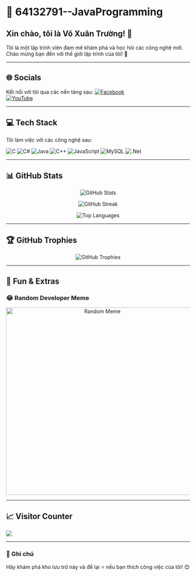 # 🌟 64132791--JavaProgramming

## Xin chào, tôi là Võ Xuân Trường! 👋

Tôi là một lập trình viên đam mê khám phá và học hỏi các công nghệ mới. Chào mừng bạn đến với thế giới lập trình của tôi! 🚀

---

## 🌐 Socials
Kết nối với tôi qua các nền tảng sau:
[![Facebook](https://img.shields.io/badge/Facebook-%231877F2.svg?logo=Facebook&logoColor=white)](https://facebook.com/NakrothQDDNss)  
[![YouTube](https://img.shields.io/badge/YouTube-%23FF0000.svg?logo=YouTube&logoColor=white)](https://youtube.com/@37voxuantruong51)

---

## 💻 Tech Stack
Tôi làm việc với các công nghệ sau:

![C](https://img.shields.io/badge/c-%2300599C.svg?style=plastic&logo=c&logoColor=white) 
![C#](https://img.shields.io/badge/c%23-%23239120.svg?style=plastic&logo=c-sharp&logoColor=white) 
![Java](https://img.shields.io/badge/java-%23ED8B00.svg?style=plastic&logo=java&logoColor=white) 
![C++](https://img.shields.io/badge/c++-%2300599C.svg?style=plastic&logo=c%2B%2B&logoColor=white) 
![JavaScript](https://img.shields.io/badge/javascript-%23323330.svg?style=plastic&logo=javascript&logoColor=%23F7DF1E) 
![MySQL](https://img.shields.io/badge/mysql-%2300f.svg?style=plastic&logo=mysql&logoColor=white) 
![.Net](https://img.shields.io/badge/.NET-5C2D91?style=plastic&logo=.net&logoColor=white)

---

## 📊 GitHub Stats

<p align="center">
  <img src="https://github-readme-stats.vercel.app/api?username=TruongVoXuan&theme=radical&hide_border=false&include_all_commits=false&count_private=false" alt="GitHub Stats" />
</p>
<p align="center">
  <img src="https://github-readme-streak-stats.herokuapp.com/?user=TruongVoXuan&theme=radical&hide_border=false" alt="GitHub Streak" />
</p>
<p align="center">
  <img src="https://github-readme-stats.vercel.app/api/top-langs/?username=TruongVoXuan&theme=radical&hide_border=false&include_all_commits=false&count_private=false&layout=compact" alt="Top Languages" />
</p>

---

## 🏆 GitHub Trophies
<p align="center">
  <img src="https://github-trophies.vercel.app/?username=TruongVoXuan&theme=radical&no-frame=false&no-bg=false&margin-w=4" alt="GitHub Trophies" />
</p>

---

## 🎯 Fun & Extras

### 😂 Random Developer Meme
<p align="center">
  <img src="https://random-memer.herokuapp.com/" width="512px" alt="Random Meme" />
</p>

---

## 📈 Visitor Counter
[![](https://visitcount.itsvg.in/api?id=TruongVoXuan&icon=0&color=0)](https://visitcount.itsvg.in)

---

### 📝 Ghi chú
Hãy khám phá kho lưu trữ này và để lại ⭐ nếu bạn thích công việc của tôi! 😊
